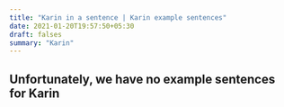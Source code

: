 ```yaml
---
title: "Karin in a sentence | Karin example sentences"
date: 2021-01-20T19:57:50+05:30
draft: falses
summary: "Karin"
---
```

## Unfortunately, we have no example sentences for Karin                 
